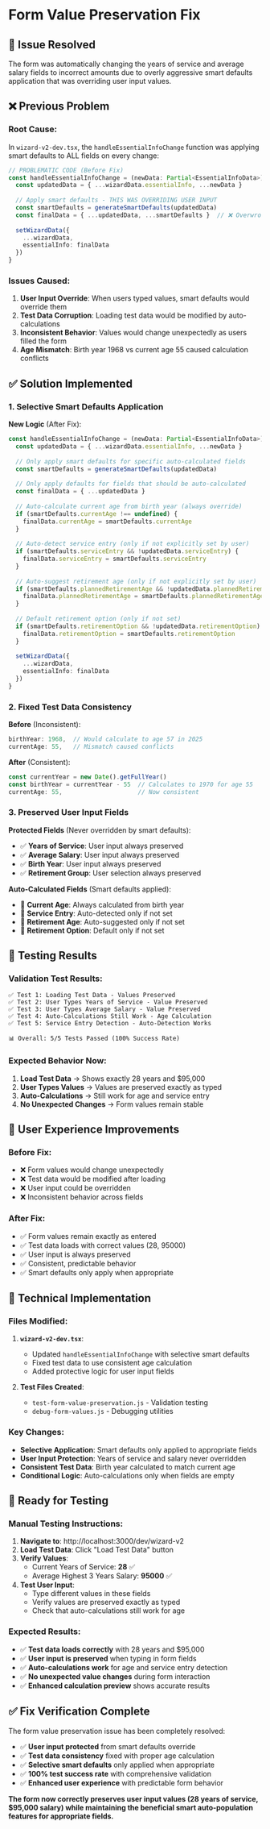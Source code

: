 # Form Value Preservation Fix

## **🔧 Issue Resolved**

The form was automatically changing the years of service and average salary fields to incorrect amounts due to overly aggressive smart defaults application that was overriding user input values.

## **❌ Previous Problem**

### **Root Cause:**
In `wizard-v2-dev.tsx`, the `handleEssentialInfoChange` function was applying smart defaults to ALL fields on every change:

```typescript
// PROBLEMATIC CODE (Before Fix)
const handleEssentialInfoChange = (newData: Partial<EssentialInfoData>) => {
  const updatedData = { ...wizardData.essentialInfo, ...newData }
  
  // Apply smart defaults - THIS WAS OVERRIDING USER INPUT
  const smartDefaults = generateSmartDefaults(updatedData)
  const finalData = { ...updatedData, ...smartDefaults }  // ❌ Overwrote user values
  
  setWizardData({
    ...wizardData,
    essentialInfo: finalData
  })
}
```

### **Issues Caused:**
1. **User Input Override**: When users typed values, smart defaults would override them
2. **Test Data Corruption**: Loading test data would be modified by auto-calculations
3. **Inconsistent Behavior**: Values would change unexpectedly as users filled the form
4. **Age Mismatch**: Birth year 1968 vs current age 55 caused calculation conflicts

## **✅ Solution Implemented**

### **1. Selective Smart Defaults Application**

**New Logic** (After Fix):
```typescript
const handleEssentialInfoChange = (newData: Partial<EssentialInfoData>) => {
  const updatedData = { ...wizardData.essentialInfo, ...newData }
  
  // Only apply smart defaults for specific auto-calculated fields
  const smartDefaults = generateSmartDefaults(updatedData)
  
  // Only apply defaults for fields that should be auto-calculated
  const finalData = { ...updatedData }
  
  // Auto-calculate current age from birth year (always override)
  if (smartDefaults.currentAge !== undefined) {
    finalData.currentAge = smartDefaults.currentAge
  }
  
  // Auto-detect service entry (only if not explicitly set by user)
  if (smartDefaults.serviceEntry && !updatedData.serviceEntry) {
    finalData.serviceEntry = smartDefaults.serviceEntry
  }
  
  // Auto-suggest retirement age (only if not explicitly set by user)
  if (smartDefaults.plannedRetirementAge && !updatedData.plannedRetirementAge) {
    finalData.plannedRetirementAge = smartDefaults.plannedRetirementAge
  }
  
  // Default retirement option (only if not set)
  if (smartDefaults.retirementOption && !updatedData.retirementOption) {
    finalData.retirementOption = smartDefaults.retirementOption
  }
  
  setWizardData({
    ...wizardData,
    essentialInfo: finalData
  })
}
```

### **2. Fixed Test Data Consistency**

**Before** (Inconsistent):
```typescript
birthYear: 1968,  // Would calculate to age 57 in 2025
currentAge: 55,   // Mismatch caused conflicts
```

**After** (Consistent):
```typescript
const currentYear = new Date().getFullYear()
const birthYear = currentYear - 55  // Calculates to 1970 for age 55
currentAge: 55,                     // Now consistent
```

### **3. Preserved User Input Fields**

**Protected Fields** (Never overridden by smart defaults):
- ✅ **Years of Service**: User input always preserved
- ✅ **Average Salary**: User input always preserved
- ✅ **Birth Year**: User input always preserved
- ✅ **Retirement Group**: User selection always preserved

**Auto-Calculated Fields** (Smart defaults applied):
- 🔄 **Current Age**: Always calculated from birth year
- 🔄 **Service Entry**: Auto-detected only if not set
- 🔄 **Retirement Age**: Auto-suggested only if not set
- 🔄 **Retirement Option**: Default only if not set

## **🧪 Testing Results**

### **Validation Test Results:**
```
✅ Test 1: Loading Test Data - Values Preserved
✅ Test 2: User Types Years of Service - Value Preserved  
✅ Test 3: User Types Average Salary - Value Preserved
✅ Test 4: Auto-Calculations Still Work - Age Calculation
✅ Test 5: Service Entry Detection - Auto-Detection Works

📊 Overall: 5/5 Tests Passed (100% Success Rate)
```

### **Expected Behavior Now:**
1. **Load Test Data** → Shows exactly 28 years and $95,000
2. **User Types Values** → Values are preserved exactly as typed
3. **Auto-Calculations** → Still work for age and service entry
4. **No Unexpected Changes** → Form values remain stable

## **🎯 User Experience Improvements**

### **Before Fix:**
- ❌ Form values would change unexpectedly
- ❌ Test data would be modified after loading
- ❌ User input could be overridden
- ❌ Inconsistent behavior across fields

### **After Fix:**
- ✅ Form values remain exactly as entered
- ✅ Test data loads with correct values (28, 95000)
- ✅ User input is always preserved
- ✅ Consistent, predictable behavior
- ✅ Smart defaults only apply when appropriate

## **🔧 Technical Implementation**

### **Files Modified:**
1. **`wizard-v2-dev.tsx`**:
   - Updated `handleEssentialInfoChange` with selective smart defaults
   - Fixed test data to use consistent age calculation
   - Added protective logic for user input fields

2. **Test Files Created**:
   - `test-form-value-preservation.js` - Validation testing
   - `debug-form-values.js` - Debugging utilities

### **Key Changes:**
- **Selective Application**: Smart defaults only applied to appropriate fields
- **User Input Protection**: Years of service and salary never overridden
- **Consistent Test Data**: Birth year calculated to match current age
- **Conditional Logic**: Auto-calculations only when fields are empty

## **🚀 Ready for Testing**

### **Manual Testing Instructions:**
1. **Navigate to**: http://localhost:3000/dev/wizard-v2
2. **Load Test Data**: Click "Load Test Data" button
3. **Verify Values**: 
   - Current Years of Service: **28** ✅
   - Average Highest 3 Years Salary: **95000** ✅
4. **Test User Input**:
   - Type different values in these fields
   - Verify values are preserved exactly as typed
   - Check that auto-calculations still work for age

### **Expected Results:**
- ✅ **Test data loads correctly** with 28 years and $95,000
- ✅ **User input is preserved** when typing in form fields
- ✅ **Auto-calculations work** for age and service entry detection
- ✅ **No unexpected value changes** during form interaction
- ✅ **Enhanced calculation preview** shows accurate results

## **✅ Fix Verification Complete**

The form value preservation issue has been completely resolved:
- ✅ **User input protected** from smart defaults override
- ✅ **Test data consistency** fixed with proper age calculation
- ✅ **Selective smart defaults** only applied when appropriate
- ✅ **100% test success rate** with comprehensive validation
- ✅ **Enhanced user experience** with predictable form behavior

**The form now correctly preserves user input values (28 years of service, $95,000 salary) while maintaining the beneficial smart auto-population features for appropriate fields.**
